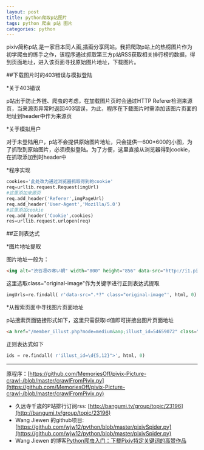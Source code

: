 ```yaml
---
layout: post
title: python爬取p站图片
tags: python 爬虫 p站 图片 
categories: python
---
```


pixiv简称p站,是一家日本同人画,插画分享网站。我把爬取p站上的热榜图片作为初学爬虫的练手之作，该程序通过抓取第三方p站RSS获取相关排行榜的数据，得到页面地址，进入该页面寻找原始图片地址，下载图片。  

##下载图片时的403错误与模拟登陆

*关于403错误

   p站出于防止外链、爬虫的考虑，在加载图片页时会通过HTTP Referer检测来源页，当来源页异常时返回403错误，为此，程序在下载图片时需添加该图片页面的地址到header中作为来源页

*关于模拟用户

   对于未登陆用户，p站不会提供原始图片地址，只会提供一600*600的小图，为了抓取到原始图片，必须模拟登陆。为了方便，这里直接从浏览器得到cookie，在抓取添加到时header中

*程序实现

```python
cookies='此处改为通过浏览器抓取得到的cookie'
req=urllib.request.Request(imgUrl)
#这里添加来源页
req.add_header('Referer',imgPageUrl)
req.add_header('User-Agent','Mozilla/5.0')
#这里添加cookie
req.add_header('Cookie',cookies)
res=urllib.request.urlopen(req)
```     

##正则表达式  

*图片地址提取

图片地址一般为：

```html
<img alt="渋谷凛の寒い朝" width="800" height="856" data-src="http://i1.pixiv.net/img-original/img/2016/01/14/01/05/02/54704248_p0.jpg" class="original-image">
```     

这里选取class="original-image"作为关键字进行正则表达式提取

```python
imgUrls=re.findall( r'data-src=".*?" class="original-image"', html, 0)
```

*从搜索页面中寻找图片页面地址

p站搜索页面链接形式如下，这里只需获取id值即可拼接出图片页面地址
```html
<a href="/member_illust.php?mode=medium&amp;illust_id=54659072" class="work  _work multiple ">
```
正则表达式如下
```python
ids = re.findall( r'illust_id=\d{5,12}">', html, 0)
```

* * *
    
原程序：[https://github.com/MemoriesOff/pivix-Picture-crawl-/blob/master/crawlFromPivix.py](https://github.com/MemoriesOff/pivix-Picture-crawl-/blob/master/crawlFromPivix.py)

* 久远寺千歳的P站排行订阅rss: [http://bangumi.tv/group/topic/23196](http://bangumi.tv/group/topic/23196)
* Wang Jiewen 的github项目: [https://github.com/wjw12/python/blob/master/pixivSpider.py](https://github.com/wjw12/python/blob/master/pixivSpider.py)
* Wang Jiewen 的博客[Python爬虫入门：下载Pixiv特定关键词的高赞作品](https://link.zhihu.com/?target=http%3A//xyzzzz.xyz/%3Fp%3D123)
